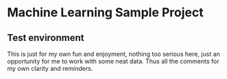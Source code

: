 # Machine Learning Sample Project

## Test environment
This is just for my own fun and enjoyment, nothing too serious here, just an opportunity for me to work with some neat data. Thus all the comments for my own clarity and reminders.